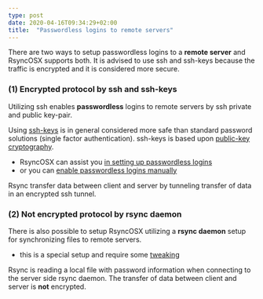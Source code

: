 ```yaml
---
type: post
date: 2020-04-16T09:34:29+02:00
title:  "Passwordless logins to remote servers"
---
```

There are two ways to setup passwordless logins to a **remote server** and RsyncOSX supports both. It is advised to use ssh and ssh-keys because the traffic is encrypted and it is considered more secure.

### (1) Encrypted protocol by ssh and ssh-keys

Utilizing ssh enables **passwordless** logins to remote servers by ssh private and public key-pair.

Using [ssh-keys](https://wiki.archlinux.org/index.php/SSH_keys) is in general considered more safe than standard password solutions (single factor authentication). ssh-keys is based upon [public-key cryptography](https://en.wikipedia.org/wiki/Public-key_cryptography).

- RsyncOSX can assist you [in setting up passwordless logins](/post/ssh)
- or you can [enable passwordless logins manually](/post/PasswordlessLogin)

Rsync transfer data between client and server by tunneling transfer of data in an encrypted ssh tunnel.

### (2) Not encrypted protocol by rsync daemon

There is also possible to setup RsyncOSX utilizing a **rsync daemon** setup for synchronizing files to remote servers.

- this is a special setup and require some [tweaking](/post/Rsyncdaemon)

Rsync is reading a local file with password information when connecting to the server side rsync daemon. The transfer of data between client and server is **not** encrypted.

